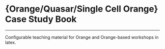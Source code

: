 # {Orange/Quasar/Single Cell Orange} Case Study Book
----------------------------------------------------

Configurable teaching material for Orange and Orange-based workshops in latex.
